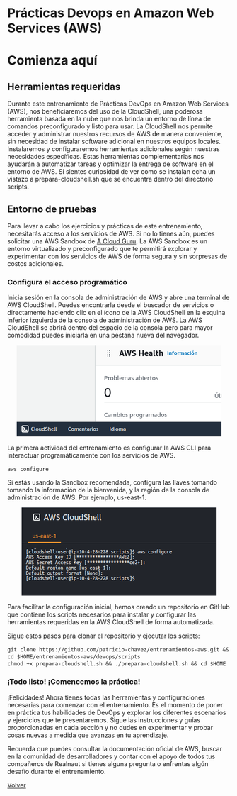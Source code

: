 # Prácticas Devops en Amazon Web Services (AWS)
# Comienza aquí

## Herramientas requeridas

Durante este entrenamiento de Prácticas DevOps en Amazon Web Services (AWS), nos beneficiaremos del uso de la CloudShell, una poderosa herramienta basada en la nube que nos brinda un entorno de línea de comandos preconfigurado y listo para usar. La CloudShell nos permite acceder y administrar nuestros recursos de AWS de manera conveniente, sin necesidad de instalar software adicional en nuestros equipos locales. Instalaremos y configuraremos herramientas adicionales según nuestras necesidades específicas. Estas herramientas complementarias nos ayudarán a automatizar tareas y optimizar la entrega de software en el entorno de AWS. Si sientes curiosidad de ver como se instalan echa un vistazo a prepara-cloudshell.sh que se encuentra dentro del directorio scripts.

## Entorno de pruebas

Para llevar a cabo los ejercicios y prácticas de este entrenamiento, necesitarás acceso a los servicios de AWS. Si no lo tienes aún, puedes solicitar una AWS Sandbox de [A Cloud Guru](https://learn.acloud.guru/cloud-playground/cloud-sandboxes). La AWS Sandbox es un entorno virtualizado y preconfigurado que te permitirá explorar y experimentar con los servicios de AWS de forma segura y sin sorpresas de costos adicionales.

### Configura el acceso programático

Inicia sesión en la consola de administración de AWS y abre una terminal de AWS CloudShell. Puedes encontrarla desde el buscador de servicios o directamente haciendo clic en el ícono de la AWS CloudShell en la esquina inferior izquierda de la consola de administración de AWS. 
La AWS CloudShell se abrirá dentro del espacio de la consola pero para mayor comodidad puedes iniciarla en una pestaña nueva del navegador.

<div align="center">
  <img src="imagenes/iniciar-cloudshell.png" alt="AWS CloudShell">
</div>

La primera actividad del entrenamiento es configurar la AWS CLI para interactuar programáticamente con los servicios de AWS.

```shell
aws configure
```

Si estás usando la Sandbox recomendada, configura las llaves tomando tomando la información de la bienvenida, y la región de la consola de administración de AWS. Por ejemplo, us-east-1.

<div align="center">
  <img src="imagenes/aws-configure.png" alt="AWS CLI">
</div>

Para facilitar la configuración inicial, hemos creado un repositorio en GitHub que contiene los scripts necesarios para instalar y configurar las herramientas requeridas en la AWS CloudShell de forma automatizada. 

Sigue estos pasos para clonar el repositorio y ejecutar los scripts:

```shell
git clone https://github.com/patricio-chavez/entrenamientos-aws.git && cd $HOME/entrenamientos-aws/devops/scripts
chmod +x prepara-cloudshell.sh && ./prepara-cloudshell.sh && cd $HOME

```

### ¡Todo listo! ¡Comencemos la práctica!

¡Felicidades! Ahora tienes todas las herramientas y configuraciones necesarias para comenzar con el entrenamiento. Es el momento de poner en práctica tus habilidades de DevOps y explorar los diferentes escenarios y ejercicios que te presentaremos. Sigue las instrucciones y guías proporcionadas en cada sección y no dudes en experimentar y probar cosas nuevas a medida que avanzas en tu aprendizaje.

Recuerda que puedes consultar la documentación oficial de AWS, buscar en la comunidad de desarrolladores y contar con el apoyo de todos tus compañeros de Realnaut si tienes alguna pregunta o enfrentas algún desafío durante el entrenamiento.

[Volver](indice.md)